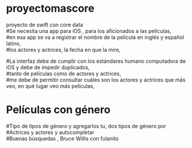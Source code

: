  
# proyectomascore
proyecto de swift con core data <br>
#Se necesita una app para iOS , para los aficionados a las películas, <br>
#en esa app se va a registrar el nombre de la película en inglés y español latino, <br>
#los actores y actrices, la fecha en que la mire,<br>

 #La interfaz debe de cumplir con los estándares humano computadora de iOS y debe de impedir duplicados,<br>
 #tanto de películas como de actores y actrices,<br>
 #me debe de permitir consultar cuáles son los actores y actrices que más veo, en qué lugar veo más películas, <br>
 
# Películas con género <br>
#Tipo de tipos de género y agregarlos tu, dos tipos de género por <br>
#Actrices y actores y autocompletar <br>
#Buenas búsquedas , Bruce Willis con fulanito <br>
